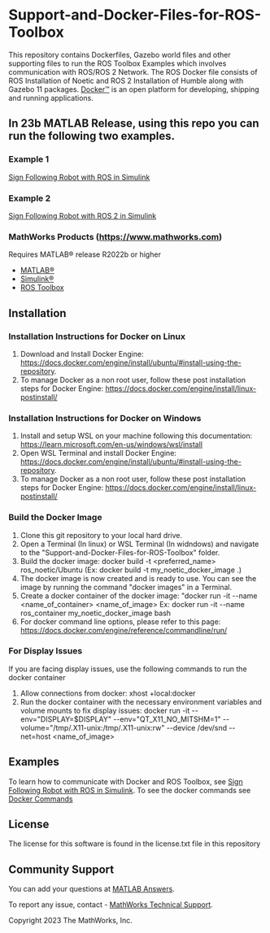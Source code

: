 # Support-and-Docker-Files-for-ROS-Toolbox
This repository contains Dockerfiles, Gazebo world files and other supporting files to run the ROS Toolbox Examples which involves communication with ROS/ROS 2 Network.
The ROS Docker file consists of ROS Installation of Noetic and ROS 2 Installation of Humble along with Gazebo 11 packages.
[Docker&trade;](https://docs.docker.com/get-started/overview/) is an open platform for developing, shipping and running applications. 

## In 23b MATLAB Release, using this repo you can run the following two examples.

### Example 1
[Sign Following Robot with ROS in Simulink](https://www.mathworks.com/help/ros/ug/sign-following-robot-using-ros-simulink.html)

### Example 2
[Sign Following Robot with ROS 2 in Simulink](https://www.mathworks.com/help/ros/ug/sign-following-robot-using-ros2-simulink.html)

### MathWorks Products (https://www.mathworks.com)

Requires MATLAB&reg; release R2022b or higher
- [MATLAB&reg;](https://www.mathworks.com/products/matlab.html)
- [Simulink&reg;](https://www.mathworks.com/products/simulink.html)
- [ROS Toolbox](https://www.mathworks.com/products/ros.html)

## Installation
### Installation Instructions for Docker on Linux
1. Download and Install Docker Engine: https://docs.docker.com/engine/install/ubuntu/#install-using-the-repository.
2. To manage Docker as a non root user, follow these post installation steps for Docker Engine: https://docs.docker.com/engine/install/linux-postinstall/

### Installation Instructions for Docker on Windows
1. Install and setup WSL on your machine following this documentation: https://learn.microsoft.com/en-us/windows/wsl/install
2. Open WSL Terminal and install Docker Engine: https://docs.docker.com/engine/install/ubuntu/#install-using-the-repository.
3. To manage Docker as a non root user, follow these post installation steps for Docker Engine: https://docs.docker.com/engine/install/linux-postinstall/

### Build the Docker Image
1. Clone this git repository to your local hard drive.
2. Open a Terminal (In linux) or WSL Terminal (In widndows) and navigate to the "Support-and-Docker-Files-for-ROS-Toolbox" folder.
3. Build the docker image: docker build -t <preferred_name> ros_noetic/Ubuntu (Ex: docker build -t my_noetic_docker_image .) 
4. The docker image is now created and is ready to use. You can see the image by running the command "docker images" in a Terminal.
5. Create a docker container of the docker image: "docker run -it --name <name_of_container> <name_of_image> Ex: docker run -it  --name ros_container my_noetic_docker_image bash
6. For docker command line options, please refer to this page: https://docs.docker.com/engine/reference/commandline/run/

### For Display Issues
If you are facing display issues, use the following commands to run the docker container
1. Allow connections from docker: xhost +local:docker
2. Run the docker container with the necessary environment variables and volume mounts to fix display issues: docker run -it --env="DISPLAY=$DISPLAY" --env="QT_X11_NO_MITSHM=1" --volume="/tmp/.X11-unix:/tmp/.X11-unix:rw" --device /dev/snd --net=host <name_of_image>

## Examples
To learn how to communicate with Docker and ROS Toolbox, see [Sign Following Robot with ROS in Simulink](https://www.mathworks.com/help/ros/ug/sign-following-robot-using-ros-simulink.html). 
To see the docker commands see [Docker Commands](https://docs.docker.com/engine/reference/commandline/cli/)
<!--- Make sure you have a repo set up correctly if you are to follow this formatting --->

## License
<!--- Make sure you have a License.txt within your Repo --->
The license for this software is found in the license.txt file in this repository

## Community Support
You can add your questions at [MATLAB Answers](https://www.mathworks.com/matlabcentral/answers/index).

To report any issue, contact - [MathWorks Technical Support](https://www.mathworks.com/support/contact_us.html).

Copyright 2023 The MathWorks, Inc.

<!--- Do not forget to the add the SECURITY.md to this repo --->
<!--- Add Topics #Topics to your Repo such as #MATLAB  --->

<!--- This is my comment --->

<!-- Include any Trademarks if this is the first time mentioning trademarked products (For Example:  MATLAB&reg; Simulink&reg; Trademark&trade; Simulink Test&#8482;) --> 

